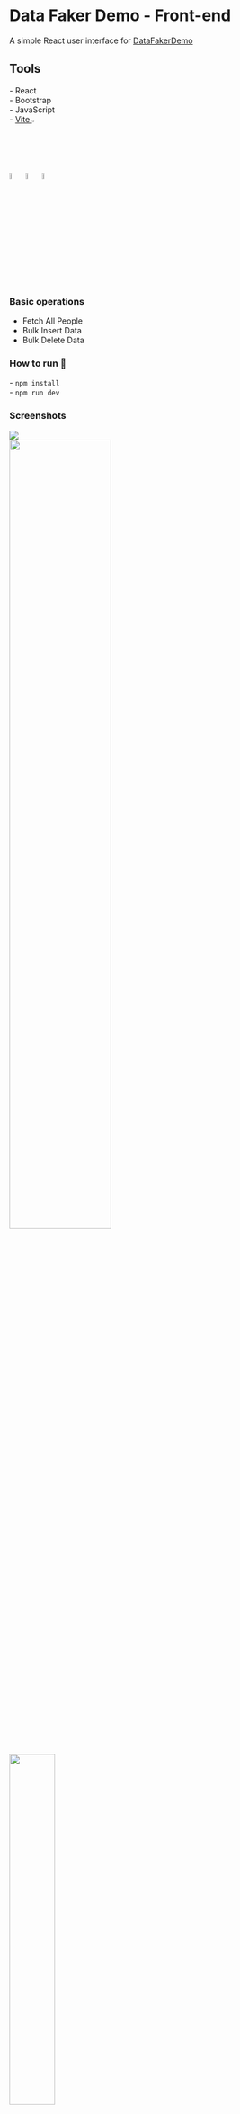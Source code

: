 # Data Faker Demo - Front-end
<span>A simple React user interface for <a href="https://github.com/JGMelon22/DataFakerDemo">DataFakerDemo</a></span>

<h2>Tools</h2>
- React <br />
- Bootstrap <br />
- JavaScript <br />
- <a href="https://vitejs.dev/">Vite <img alt="vite-logo" src="https://upload.wikimedia.org/wikipedia/commons/f/f1/Vitejs-logo.svg" height="2%" width="2%"/></a> <br/>
<div style="display: inline_block" class="flex-container"><br>
        <img align="center" alt="React" height="5%" width="5%" <img
                src="https://cdn.jsdelivr.net/gh/devicons/devicon/icons/react/react-original.svg" />
        <img align="center" alt="Bootstrap" height="5%" width="5%" <img
                src="https://cdn.jsdelivr.net/gh/devicons/devicon/icons/bootstrap/bootstrap-original.svg" />
        <img align="center" alt="JavaScript" height="5%" width="5%" <img
                src="https://cdn.jsdelivr.net/gh/devicons/devicon/icons/javascript/javascript-original.svg" />
</div>

<h3>Basic operations</h3>
<ul>
  <li>Fetch All People</li>
  <li>Bulk Insert Data</li>
  <li>Bulk Delete Data</li>
</ul>  

<h3> How to run 🚧</h3>
- <code>npm install</code><br />
- <code>npm run dev</code>

<h3>Screenshots</h3>
<p float="left">
  <img src="https://github.com/JGMelon22/IronMaidenRegistry-Frontend/assets/73988556/32ef4f34-eb7b-4233-91db-b346f571bd30" /> </br>
  <img src="https://github.com/JGMelon22/IronMaidenRegistry-Frontend/assets/73988556/584bd51f-95ff-4562-9a01-82bf7d32b006" width="60%" /> </br>
  <img src="https://github.com/JGMelon22/IronMaidenRegistry-Frontend/assets/73988556/c8e3293e-e1fb-4217-876b-dbc65eb60d03" width="40%" /> </br>
  <img src="https://github.com/JGMelon22/IronMaidenRegistry-Frontend/assets/73988556/618b0f96-f7d2-4d4b-954e-5286a2034073" width="40%"/>
</p>